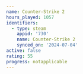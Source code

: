 ```yaml
---
name: Counter-Strike 2
hours_played: 1057
identifiers:
  - type: steam
    appid: '730'
    name: Counter-Strike 2
    synced_on: '2024-07-04'
active: false
rating: 55
progress: notapplicable
---
```


